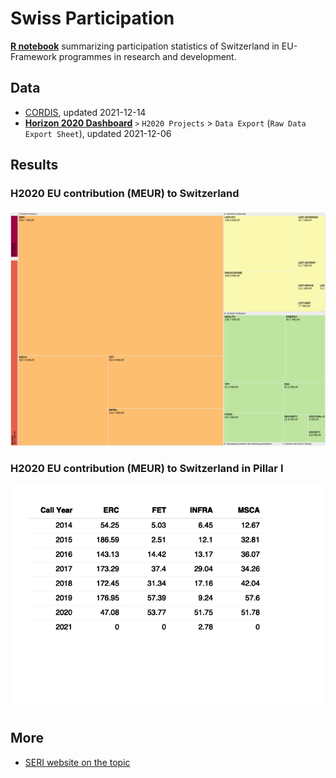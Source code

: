 
<!-- README.md is generated from README.Rmd. Please edit that file -->

# Swiss Participation

<!-- badges: start -->
<!-- badges: end -->

[**R notebook**](Rmd/swiss-participation.Rmd) summarizing participation
statistics of Switzerland in EU-Framework programmes in research and
development.

## Data

-   [CORDIS](https://data.europa.eu/data/datasets/cordish2020projects?locale=en),
    updated 2021-12-14
-   [**Horizon 2020 Dashboard**](https://webgate.ec.europa.eu/dashboard)
    `>` `H2020 Projects` &gt; `Data Export` (`Raw Data Export Sheet`),
    updated 2021-12-06

## Results

### H2020 EU contribution (MEUR) to Switzerland

![treemap](data/treemap.svg "EU H2020 contribution for Switzerland by pillar.")

### H2020 EU contribution (MEUR) to Switzerland in Pillar I

![](README_files/figure-gfm/unnamed-chunk-2-1.png)<!-- -->

## More

-   [SERI website on the
    topic](https://www.sbfi.admin.ch/sbfi/en/home/research-and-innovation/international-cooperation-r-and-i/eu-framework-programmes-for-research/horizon-2020/ch-status-horizon-2020.html)
